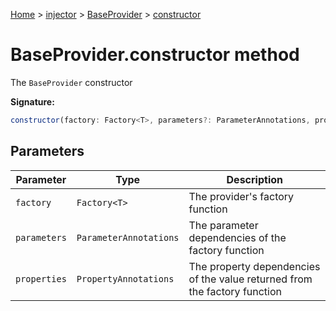 [Home](./index) &gt; [injector](./injector.md) &gt; [BaseProvider](./injector.baseprovider.md) &gt; [constructor](./injector.baseprovider.constructor.md)

# BaseProvider.constructor method

The `BaseProvider` constructor

**Signature:**
```javascript
constructor(factory: Factory<T>, parameters?: ParameterAnnotations, properties?: PropertyAnnotations);
```

## Parameters

|  Parameter | Type | Description |
|  --- | --- | --- |
|  `factory` | `Factory<T>` | The provider's factory function |
|  `parameters` | `ParameterAnnotations` | The parameter dependencies of the factory function |
|  `properties` | `PropertyAnnotations` | The property dependencies of the value returned from the factory function |

